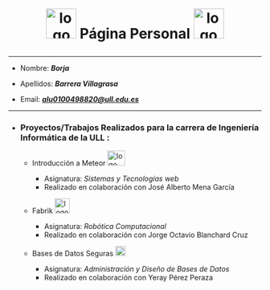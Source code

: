 # <p align="center"> <img src="http://uu.appsforall.ru/52af3e5032c0c4.60986396.png" title="logo" width='60' height='60'> Página Personal <img src="http://uu.appsforall.ru/52af3e5032c0c4.60986396.png" title="logo" width='60' height='60'> </p>

***

* Nombre: ***Borja***

* Apellidos: ***Barrera Villagrasa***

* Email: ***alu0100498820@ull.edu.es***

***

* ### Proyectos/Trabajos Realizados para la carrera de Ingeniería Informática de la ULL :

  - Introducción a Meteor <a title="logo" href="http://alu0100498820.github.io/SYTW_TFP.html"><img src="http://navebinario.com/iconos/meteor.png" alt="logo" width='35' height='30' /></a>
    - Asignatura: *Sistemas y Tecnologías web*
    - Realizado en colaboración con José Alberto Mena García

  - Fabrik <a title="logo" href="http://alu0100498820.github.io/ROB_TF.html"><img src="http://cdn.flaticon.com/png/256/3798.png" alt="logo" width='30' height='30' /></a>
    - Asignatura: *Robótica Computacional*
    - Realizado en colaboración con Jorge Octavio Blanchard Cruz

  - Bases de Datos Seguras <a title="logo" href="http://alu0100498820.github.io/ADBBDD_TFT.html"><img src="https://camo.githubusercontent.com/6369a515a7f7ab1145c83c248fe21489fbafe4a0/687474703a2f2f626c6f672e686f737464696d652e636f6d2e636f2f77702d636f6e74656e742f75706c6f6164732f7365677572696461642d656e2d6c612d626173652d64652d6461746f732d6465736172726f6c6c6f2d61706c69636163696f6e2d343236783438302e706e67" alt="logo" width='20' height='20' /></a>
    - Asignatura: *Administración y Diseño de Bases de Datos*
    - Realizado en colaboración con Yeray Pérez Peraza
